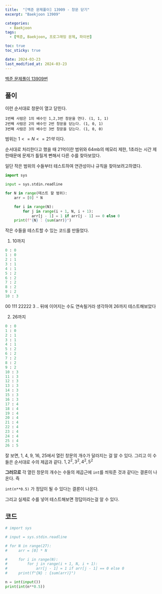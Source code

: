 ```yaml
---
title:  "[백준 문제풀이] 13909 - 창문 닫기"
excerpt: "Baekjoon 13909"

categories:
  - Baekjoon
tags:
  - [백준, Baekjoon, 프로그래밍 문제, 파이썬]

toc: true
toc_sticky: true

date: 2024-03-23
last_modified_at: 2024-03-23
---
```


[백준 문제풀이 13909번](https://www.acmicpc.net/problem/13909)
 
## 풀이

이런 순서대로 창문이 열고 닫힌다.
```
1번째 사람은 1의 배수인 1,2,3번 창문을 연다. (1, 1, 1)
2번째 사람은 2의 배수인 2번 창문을 닫는다. (1, 0, 1)
3번째 사람은 3의 배수인 3번 창문을 닫는다. (1, 0, 0)
```

범위는 $1<=N<=21억$ 이다.

순서대로 처리한다고 했을 때 21억이란 범위와 64mb의 메모리 제한, 1초라는 시간 제한때문에 문제가 틀릴게 뻔해서 다른 수를 찾아보았다.

일단 작은 범위의 수들부터 테스트하여 연관성이나 규칙을 찾아보려고하였다.

```py
import sys

input = sys.stdin.readline

for N in range(테스트 할 범위):
    arr = [0] * N

    for i in range(N):
        for j in range(i + 1, N, i + 1):
            arr[j - 1] = 1 if arr[j - 1] == 0 else 0
    print(f"{N} : {sum(arr)}")

```

작은 수들을 테스트할 수 있는 코드를 만들었다.

1. 10까지

```py
0 : 0
1 : 0
2 : 1
3 : 1
4 : 1
5 : 2
6 : 2
7 : 2
8 : 2
9 : 2
10 : 3
```

00 111 22222 3 .. 뒤에 이어지는 수도 연속될거라 생각하여 26까지 테스트해보았다

2. 26까지

```py
0 : 0
1 : 0
2 : 1
3 : 1
4 : 1
5 : 2
6 : 2
7 : 2
8 : 2
9 : 2
10 : 3
11 : 3
12 : 3
13 : 3
14 : 3
15 : 3
16 : 3
17 : 4
18 : 4
19 : 4
20 : 4
21 : 4
22 : 4
23 : 4
24 : 4
25 : 4
26 : 5
```

잘 보면, 1, 4, 9, 16, 25에서 열린 창문의 개수가 달라지는 걸 알 수 있다. 그리고 이 수들은 순서대로 수의 제곱과 같다. $1, 2^2, 3^2, 4^2, 5^2$

**그러므로** 각 열린 창문의 개수는 수들의 제곱근에 ``int``를 씌워준 것과 같다는 결론이 나온다. 즉

``int(n**0.5)`` 가 정답이 될 수 있다는 결론이 나온다.

그리고 실제로 수를 넣어 테스트해보면 정답이라는걸 알 수 있다.

## 코드

```py
# import sys

# input = sys.stdin.readline

# for N in range(27):
#     arr = [0] * N

#     for i in range(N):
#         for j in range(i + 1, N, i + 1):
#             arr[j - 1] = 1 if arr[j - 1] == 0 else 0
#     print(f"{N} : {sum(arr)}")

n = int(input())
print(int(n**0.5))

```
